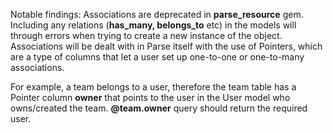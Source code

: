 Notable findings: Associations are deprecated in **parse_resource** gem. Including any relations (**has_many, belongs_to** etc) in the models will through errors when trying to create a new instance of the object. Associations will be dealt with in Parse itself with the use of Pointers, which are a type of columns that let a user set up one-to-one or one-to-many associations. 

For example, a team belongs to a user, therefore the team table has a Pointer column **owner** that points to the user in the User model who owns/created the team. **@team.owner** query should return the required user. 
